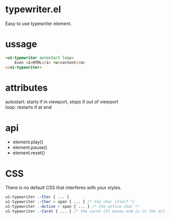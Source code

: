 # typewriter.el
Easy to use typewriter element.

# ussage

```html
<u1-typewriter autostart loop>
    Even <i>HTML</i> <u>content</u>
</u1-typewriter>
```

# attributes
autostart: starts if in viewport, stops if out of viewport  
loop: restarts if at end

# api
- element.play()
- element.pause()
- element.reset()

# CSS
There is no default CSS that interferes with your styles.

```css
u1-typewriter .-Char { ... }
u1-typewriter .-Char > span { ... } /* the char itself */
u1-typewriter .-Active > span { ... } /* the active char */
u1-typewriter .-Caret { ... } /* the caret (It moves and is in the active char element) */
```
